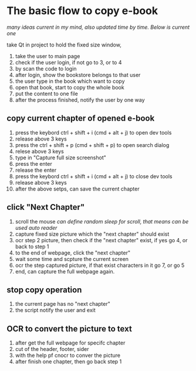 # The basic flow to copy e-book
*many ideas current in my mind, also updated time by time. Below is current one*

take Qt in project to hold the fixed size window,
1. take the user to main page
2. check if the user login, if not go to 3, or to 4
3. by scan the code to login
4. after login, show the bookstore belongs to that user
5. the user type in the book which want to copy
6. open that book, start to copy the whole book
7. put the content to one file
8. after the process finished, notify the user by one way


## copy current chapter of opened e-book

1. press the keybord ctrl + shift + i (cmd + alt + j) to open dev tools
2. release above 3 keys
3. press the ctrl + shift + p (cmd + shift + p) to open search dialog
6. relese above 3 keys
5. type in "Capture full size screenshot"
6. press the enter
7. release the enter
8. press the keybord ctrl + shift + i (cmd + alt + j) to close dev tools
9. release above 3 keys
10. after the above setps, can save the current chapter

## click "Next Chapter"

1. scroll the mouse *can define random sleep for scroll, that means can be used auto reader*
2. capture fixed size picture which the "next chapter" should exist
3. ocr step 2 picture, then check if the "next chapter" exist, if yes go 4, or back to step 1
4. to the end of webpage, click the "next chapter"
5. wait some time and scpture the current screen
6. ocr the step captured picture, if that exist characters in it go 7, or go 5
7. end, can capture the full webpage again.

## stop copy operation
  1. the current page has no "next chapter"
  2. the script notify the user and exit

## OCR to convert the picture to text
  1. after get the full webpage for specifc chapter
  2. cut of the header, footer, sider
  3. with the help pf cnocr to conver the picture
  4. after finish one chapter, then go back step 1

